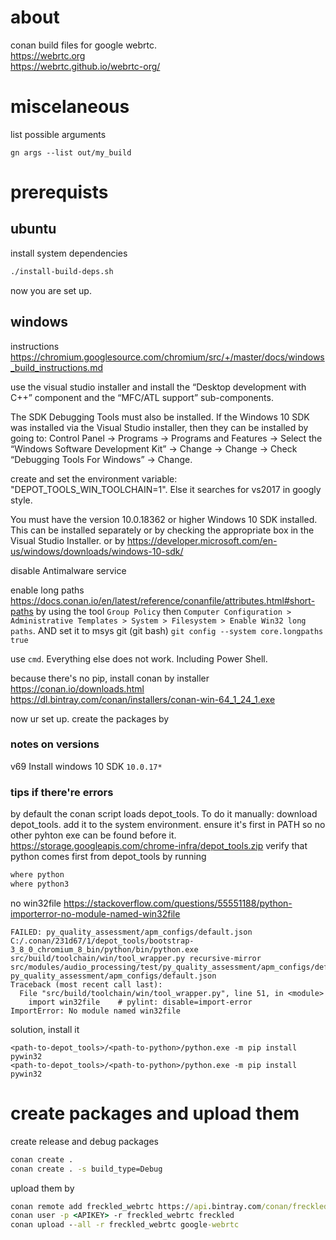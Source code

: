 # about

conan build files for google webrtc. \
https://webrtc.org \
https://webrtc.github.io/webrtc-org/

# miscelaneous

list possible arguments
```
gn args --list out/my_build
```


# prerequists

## ubuntu

install system dependencies
```bash
./install-build-deps.sh
```

now you are set up.

## windows

instructions
https://chromium.googlesource.com/chromium/src/+/master/docs/windows_build_instructions.md

use the visual studio installer and install the “Desktop development with C++”
component and the “MFC/ATL support” sub-components.

The SDK Debugging Tools must also be installed. If the Windows 10 SDK was 
installed via the Visual Studio installer, then they can be installed by going
to: Control Panel → Programs → Programs and Features → 
Select the “Windows Software Development Kit” → Change → Change → 
Check “Debugging Tools For Windows” → Change.

create and set the environment variable: "DEPOT_TOOLS_WIN_TOOLCHAIN=1". Else it searches for vs2017 in googly style.

You must have the version 10.0.18362 or higher Windows 10 SDK installed. This can be installed separately or by checking the appropriate box in the Visual Studio Installer. or by https://developer.microsoft.com/en-us/windows/downloads/windows-10-sdk/

disable Antimalware service

enable long paths https://docs.conan.io/en/latest/reference/conanfile/attributes.html#short-paths
by using the tool `Group Policy` then `Computer Configuration > Administrative Templates > System > Filesystem > Enable Win32 long paths`.
AND set it to msys git (git bash) `git config --system core.longpaths true`

use `cmd`. Everything else does not work. Including Power Shell.

because there's no pip, install conan by installer \
https://conan.io/downloads.html
https://dl.bintray.com/conan/installers/conan-win-64_1_24_1.exe

now ur set up. create the packages by

### notes on versions

v69
Install windows 10 SDK `10.0.17*`

### tips if there're errors

by default the conan script loads depot_tools. To do it manually:
download depot_tools. add it to the system environment.
ensure it's first in PATH so no other pyhton exe can be found before it. \
https://storage.googleapis.com/chrome-infra/depot_tools.zip
verify that python comes first from depot_tools by running
```bat
where python
where python3
```

no win32file https://stackoverflow.com/questions/55551188/python-importerror-no-module-named-win32file
```
FAILED: py_quality_assessment/apm_configs/default.json
C:/.conan/231d67/1/depot_tools/bootstrap-3_8_0_chromium_8_bin/python/bin/python.exe src/build/toolchain/win/tool_wrapper.py recursive-mirror src/modules/audio_processing/test/py_quality_assessment/apm_configs/default.json py_quality_assessment/apm_configs/default.json
Traceback (most recent call last):
  File "src/build/toolchain/win/tool_wrapper.py", line 51, in <module>
    import win32file    # pylint: disable=import-error
ImportError: No module named win32file
```

solution, install it
```
<path-to-depot_tools>/<path-to-python>/python.exe -m pip install pywin32
<path-to-depot_tools>/<path-to-python>/python.exe -m pip install pywin32
```

# create packages and upload them

create release and debug packages
```bash
conan create .
conan create . -s build_type=Debug
```

upload them by
```bat
conan remote add freckled_webrtc https://api.bintray.com/conan/freckled/google-webrtc
conan user -p <APIKEY> -r freckled_webrtc freckled
conan upload --all -r freckled_webrtc google-webrtc
```

